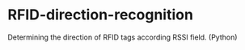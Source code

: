 # RFID-direction-recognition

Determining the direction of RFID tags according RSSI field. (Python)
